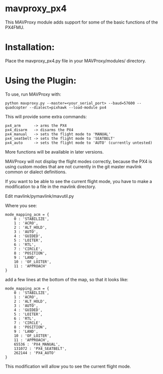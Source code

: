 mavproxy_px4
============

This MAVProxy module adds support for some of the basic functions of the PX4FMU.

Installation:
=============

Place the mavproxy_px4.py file in your MAVProxy/modules/ directory.

Using the Plugin:
=================

To use, run MAVProxy with:

    python mavproxy.py --master=<your_serial_port> --baud=57600 --quadcopter --dialect=pixhawk --load-module px4
  
This will provide some extra commands:

    px4_arm      -> arms the PX4
    px4_disarm   -> disarms the PX4
    px4_manual   -> sets the flight mode to 'MANUAL'
    px4_seatbelt -> sets the flight mode to 'SEATBELT'
    px4_auto     -> sets the flight mode to 'AUTO' (currently untested)

More functions will be available in later versions.

MAVProxy will not display the flight modes correctly, because the PX4 is using custom modes that are not
currently in the git master mavlink common or dialect definitions.

If you want to be able to see the current flight mode, you have to make a modification to a file in
the mavlink directory.

Edit mavlink/pymavlink/mavutil.py

Where you see: 


    mode_mapping_acm = {
        0 : 'STABILIZE',
        1 : 'ACRO',
        2 : 'ALT_HOLD',
        3 : 'AUTO',
        4 : 'GUIDED',
        5 : 'LOITER',
        6 : 'RTL',
        7 : 'CIRCLE',
        8 : 'POSITION',
        9 : 'LAND',
        10 : 'OF_LOITER',
        11 : 'APPROACH'
    }

add a few lines at the bottom of the map, so that it looks like:
    
    mode_mapping_acm = {
        0 : 'STABILIZE',
        1 : 'ACRO',
        2 : 'ALT_HOLD',
        3 : 'AUTO',
        4 : 'GUIDED',
        5 : 'LOITER',
        6 : 'RTL',
        7 : 'CIRCLE',
        8 : 'POSITION',
        9 : 'LAND',
        10 : 'OF_LOITER',
        11 : 'APPROACH',
        65536 : 'PX4_MANUAL',
        131072 : 'PX4_SEATBELT',
        262144 : 'PX4_AUTO'
    }
  
This modification will allow you to see the current flight mode.   
  

  
